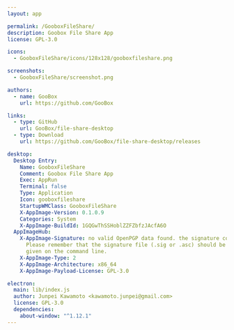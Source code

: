 ```yaml
---
layout: app

permalink: /GooboxFileShare/
description: Goobox File Share App
license: GPL-3.0

icons:
  - GooboxFileShare/icons/128x128/gooboxfileshare.png

screenshots:
  - GooboxFileShare/screenshot.png

authors:
  - name: GooBox
    url: https://github.com/GooBox

links:
  - type: GitHub
    url: GooBox/file-share-desktop
  - type: Download
    url: https://github.com/GooBox/file-share-desktop/releases

desktop:
  Desktop Entry:
    Name: GooboxFileShare
    Comment: Goobox File Share App
    Exec: AppRun
    Terminal: false
    Type: Application
    Icon: gooboxfileshare
    StartupWMClass: GooboxFileShare
    X-AppImage-Version: 0.1.0.9
    Categories: System
    X-AppImage-BuildId: 1GQGwThSSHoblZZFZbfzJAcfA6O
  AppImageHub:
    X-AppImage-Signature: no valid OpenPGP data found. the signature could not be verified.
      Please remember that the signature file (.sig or .asc) should be the first file
      given on the command line.
    X-AppImage-Type: 2
    X-AppImage-Architecture: x86_64
    X-AppImage-Payload-License: GPL-3.0

electron:
  main: lib/index.js
  author: Junpei Kawamoto <kawamoto.junpei@gmail.com>
  license: GPL-3.0
  dependencies:
    about-window: "^1.12.1"
---
```

